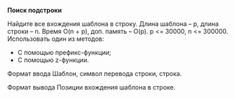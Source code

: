 **Поиск подстроки**

Найдите все вхождения шаблона в строку. Длина шаблона – p, длина строки – n. Время O(n + p), доп. память – O(p).
p <= 30000, n <= 300000. 
Использовать один из методов: 
- С помощью префикс-функции;
- С помощью z-функции.

Формат ввода
Шаблон, символ перевода строки, строка.

Формат вывода
Позиции вхождения шаблона в строке.